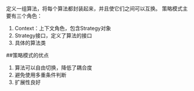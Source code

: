 定义一组算法，将每个算法都封装起来，并且使它们之间可以互换。
策略模式主要有三个角色：
1. Context：上下文角色，包含Strategy对象
2. Strategy接口，定义了算法的接口
3. 具体的算法类

##策略模式的优点

1. 算法可以自由切换，降低了耦合度
2. 避免使用多重条件判断
3. 扩展性良好
